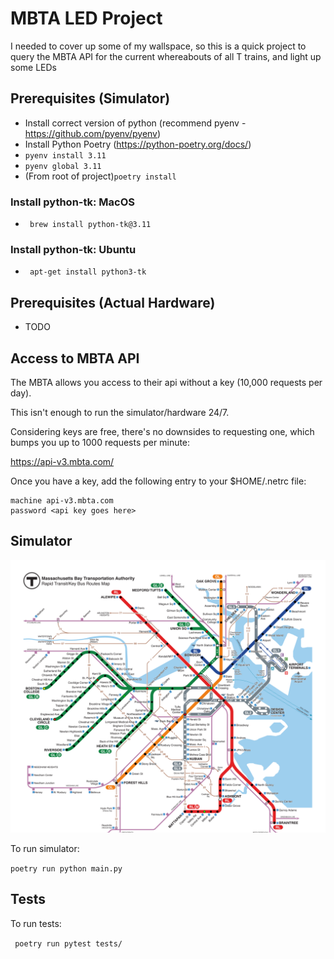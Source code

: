 # MBTA LED Project

I needed to cover up some of my wallspace, so this is a quick project to query the MBTA API for the current whereabouts
of all T trains, and light up some LEDs

## Prerequisites (Simulator)
- Install correct version of python (recommend pyenv - https://github.com/pyenv/pyenv)
- Install Python Poetry (https://python-poetry.org/docs/)
- ```pyenv install 3.11```
- ```pyenv global 3.11```
- (From root of project)```poetry install```
### Install python-tk: MacOS
- ``` brew install python-tk@3.11```
### Install python-tk: Ubuntu
- ``` apt-get install python3-tk```

## Prerequisites (Actual Hardware)
- TODO

## Access to MBTA API

The MBTA allows you access to their api without a key (10,000 requests per day).

This isn't enough to run the simulator/hardware 24/7.

Considering keys are free, there's no downsides to requesting one, which bumps you up to 1000 requests
per minute:

https://api-v3.mbta.com/

Once you have a key, add the following entry to your
$HOME/.netrc file:

```
machine api-v3.mbta.com
password <api key goes here>
```

## Simulator

![Image of simulator](data/images/simulator.png)

To run simulator:

```poetry run python main.py```

## Tests

To run tests:

``` poetry run pytest tests/```

